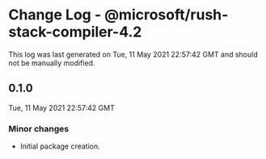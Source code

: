 # Change Log - @microsoft/rush-stack-compiler-4.2

This log was last generated on Tue, 11 May 2021 22:57:42 GMT and should not be manually modified.

## 0.1.0
Tue, 11 May 2021 22:57:42 GMT

### Minor changes

- Initial package creation.

